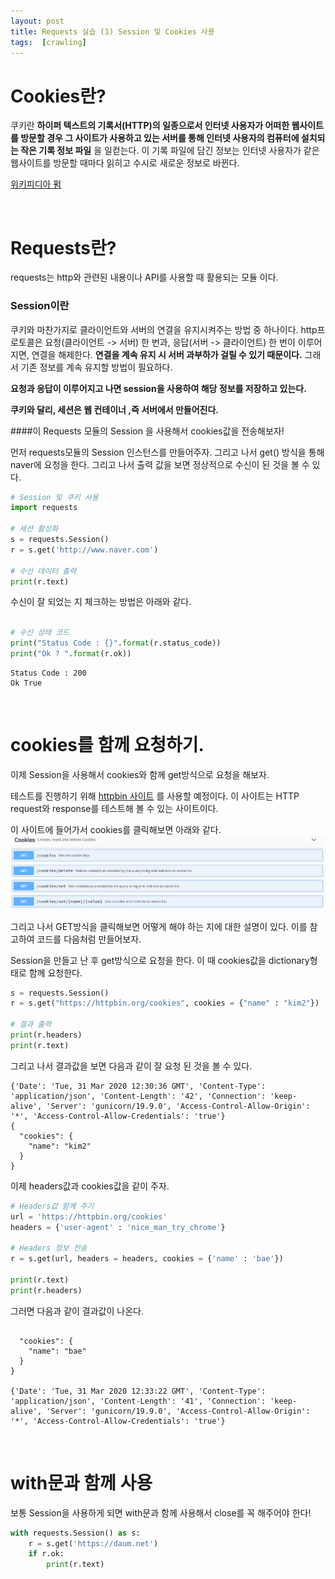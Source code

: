 ```yaml
---
layout: post
title: Requests 실습 (1) Session 및 Cookies 사용
tags:  [crawling]
---
```


# Cookies란?
쿠키란 **하이퍼 텍스트의 기록서(HTTP)의 일종으로서 인터넷 사용자가 어떠한 웹사이트를 방문할 경우 그 사이트가 사용하고 있는 서버를 통해 인터넷 사용자의 컴퓨터에 설치되는 작은 기록 정보 파일** 을 일컫는다. 이 기록 파일에 담긴 정보는 인터넷 사용자가 같은 웹사이트를 방문할 때마다 읽히고 수시로 새로운 정보로 바뀐다.

[위키피디아 펌](https://ko.wikipedia.org/wiki/HTTP_%EC%BF%A0%ED%82%A4)

&nbsp;
&nbsp;

# Requests란?
requests는 http와 관련된 내용이나 API를 사용할 때 활용되는 모듈
이다.

### Session이란
쿠키와 마찬가지로 클라이언트와 서버의 연결을 유지시켜주는 방법 중 하나이다. http프로토콜은 요청(클라이언트 -> 서버) 한 번과, 응답(서버 -> 클라이언트) 한 번이 이루어지면, 연결을 해제한다. **연결을 계속 유지 시 서버 과부하가 걸릴 수 있기 때문이다.** 그래서 기존 정보를 계속 유지할 방법이 필요하다.

**요청과 응답이 이루어지고 나면 session을 사용하여 해당 정보를 저장하고 있는다.**

**쿠키와 달리, 세션은 웹 컨테이너 ,즉 서버에서 만들어진다.**

####이 Requests 모듈의 Session 을 사용해서 cookies값을 전송해보자!

먼저 requests모듈의 Session 인스턴스를 만들어주자. 그리고 나서 get() 방식을 통해 naver에 요청을 한다. 그리고 나서 출력 값을 보면 정상적으로 수신이 된 것을 볼 수 있다.

~~~python
# Session 및 쿠키 사용
import requests

# 세션 활성화
s = requests.Session()
r = s.get('http://www.naver.com')

# 수신 데이터 출력
print(r.text)
~~~

수신이 잘 되었는 지 체크하는 방법은 아래와 같다.

~~~python

# 수신 상태 코드
print("Status Code : {}".format(r.status_code))
print("Ok ? ".format(r.ok))
~~~

~~~
Status Code : 200
Ok True
~~~

&nbsp;
&nbsp;
&nbsp;
&nbsp;

# cookies를 함께 요청하기.
이제 Session을 사용해서 cookies와 함께 get방식으로 요청을 해보자.

테스트를 진행하기 위해 [httpbin 사이트](https://httpbin.org/) 를 사용할 예정이다. 이 사이트는 HTTP request와 response를 테스트해 볼 수 있는 사이트이다.

이 사이트에 들어가서 cookies를 클릭해보면 아래와 같다.
![Alt text](/public/post/2020_03_31_cookies/bin_cookies.PNG)

그리고 나서 GET방식을 클릭해보면 어떻게 해야 하는 지에 대한 설명이 있다. 이를 참고하여 코드를 다음처럼 만들어보자.

Session을 만들고 난 후 get방식으로 요청을 한다. 이 때 cookies값을 dictionary형태로 함께 요청한다.
~~~python
s = requests.Session()
r = s.get("https://httpbin.org/cookies", cookies = {"name" : "kim2"})

# 결과 출력
print(r.headers)
print(r.text)
~~~

그리고 나서 결과값을 보면 다음과 같이 잘 요청 된 것을 볼 수 있다.
~~~
{'Date': 'Tue, 31 Mar 2020 12:30:36 GMT', 'Content-Type': 'application/json', 'Content-Length': '42', 'Connection': 'keep-alive', 'Server': 'gunicorn/19.9.0', 'Access-Control-Allow-Origin': '*', 'Access-Control-Allow-Credentials': 'true'}
{
  "cookies": {
    "name": "kim2"
  }
}
~~~

이제 headers값과 cookies값을 같이 주자.
~~~python
# Headers값 함께 주기
url = 'https://httpbin.org/cookies'
headers = {'user-agent' : 'nice_man_try_chrome'}

# Headers 정보 전송
r = s.get(url, headers = headers, cookies = {'name' : 'bae'})

print(r.text)
print(r.headers)
~~~

그러면 다음과 같이 결과값이 나온다.

~~~

  "cookies": {
    "name": "bae"
  }
}

{'Date': 'Tue, 31 Mar 2020 12:33:22 GMT', 'Content-Type': 'application/json', 'Content-Length': '41', 'Connection': 'keep-alive', 'Server': 'gunicorn/19.9.0', 'Access-Control-Allow-Origin': '*', 'Access-Control-Allow-Credentials': 'true'}
~~~

&nbsp;
&nbsp;
&nbsp;

# with문과 함께 사용
보통 Session을 사용하게 되면 with문과 함께 사용해서 close를 꼭 해주어야 한다!

~~~python
with requests.Session() as s:
    r = s.get('https://daum.net')
    if r.ok:
        print(r.text)
~~~
